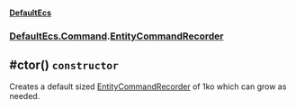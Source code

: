 #### [DefaultEcs](./DefaultEcs.md 'DefaultEcs')
### [DefaultEcs.Command](./DefaultEcs.md#DefaultEcs-Command 'DefaultEcs.Command').[EntityCommandRecorder](./DefaultEcs-Command-EntityCommandRecorder.md 'DefaultEcs.Command.EntityCommandRecorder')
## #ctor() `constructor`
Creates a default sized [EntityCommandRecorder](./DefaultEcs-Command-EntityCommandRecorder.md 'DefaultEcs.Command.EntityCommandRecorder') of 1ko which can grow as needed.
